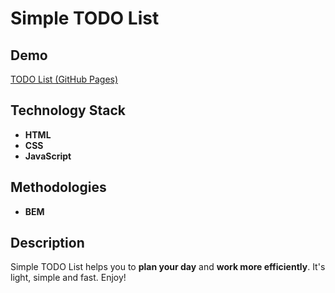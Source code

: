 # Simple TODO List


## Demo
[TODO List (GitHub Pages)](https://mikeadamczyk.github.io/toDoList/)


## Technology Stack
- **HTML**
- **CSS**
- **JavaScript**

## Methodologies
- **BEM**

## Description

Simple TODO List helps you to **plan your day** and **work more efficiently**. It's light, simple and fast. Enjoy!
